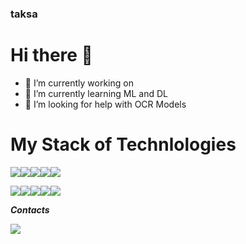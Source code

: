 ### taksa
# Hi there 👋
- 🔭 I’m currently working on 
- 🌱 I’m currently learning ML and DL
- 🤔 I’m looking for help with OCR Models 


# My Stack of Technlologies

<!--

-->
<img src="https://img.shields.io/badge/Python-black?style=for-the-badge&logo=python&logoColor=#BA55D3"/><img src="https://img.shields.io/badge/PyTorch-black?style=for-the-badge&logo=pytorch&logoColor=#BA55D3"/><img src="https://img.shields.io/badge/scikitlearn-black?style=for-the-badge&logo=scikitlearn&logoColor=#BA55D3"/><img src="https://img.shields.io/badge/numpy-black?style=for-the-badge&logo=numpy&logoColor=#BA55D3"/><img src="https://img.shields.io/badge/pandas-black?style=for-the-badge&logo=pandas&logoColor=#BA55D3"/>

<img src="https://img.shields.io/badge/html5-black?style=for-the-badge&logo=html5&logoColor=#BA55D3"/><img src="https://img.shields.io/badge/javascript-black?style=for-the-badge&logo=javascript&logoColor=#BA55D3"/><img src="https://img.shields.io/badge/css3-black?style=for-the-badge&logo=css3&logoColor=#BA55D3"/><img src="https://img.shields.io/badge/bootstrap-black?style=for-the-badge&logo=bootstrap&logoColor=#BA55D3"/><img src="https://img.shields.io/badge/mysql-black?style=for-the-badge&logo=mysql&logoColor=#BA55D3"/>

***Contacts***

<img src="https://img.shields.io/badge/telegram-black?style=for-the-badge&logo=telegram&logoColor=#BA55D3&cacheSeconds=https%3A%2F%2Ft.me%2Ftrttrrttr&link=https://t.me/trttrrttr"/>

<!--
**taksagit/taksagit** is a ✨ _special_ ✨ repository because its `README.md` (this file) appears on your GitHub profile.

Here are some ideas to get you started:

- 🔭 I’m currently working on ...
- 🌱 I’m currently learning ...
- 👯 I’m looking to collaborate on ...
- 🤔 I’m looking for help with ...
- 💬 Ask me about ...
- 📫 How to reach me: ...
- 😄 Pronouns: ...
- ⚡ Fun fact: ...
-->
